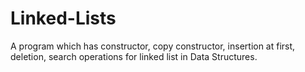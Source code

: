 # Linked-Lists
A program which has constructor, copy constructor, insertion at first, deletion, search operations for linked list in Data Structures.
